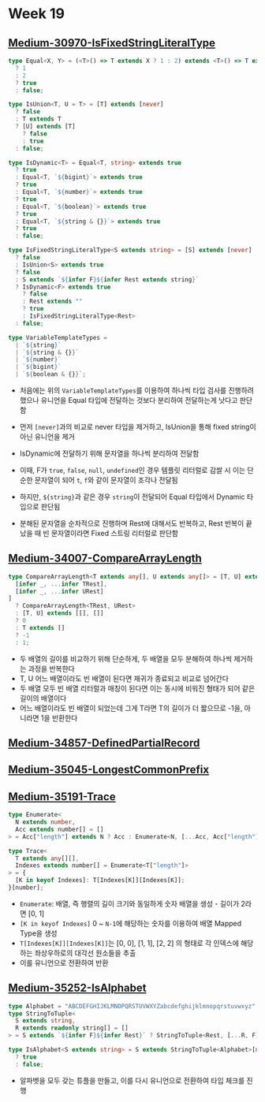 # Week 19

## [Medium-30970-IsFixedStringLiteralType](./medium/30970-is-fixed-string-literal-type.ts)

```ts
type Equal<X, Y> = (<T>() => T extends X ? 1 : 2) extends <T>() => T extends Y
  ? 1
  : 2
  ? true
  : false;

type IsUnion<T, U = T> = [T] extends [never]
  ? false
  : T extends T
  ? [U] extends [T]
    ? false
    : true
  : false;

type IsDynamic<T> = Equal<T, string> extends true
  ? true
  : Equal<T, `${bigint}`> extends true
  ? true
  : Equal<T, `${number}`> extends true
  ? true
  : Equal<T, `${boolean}`> extends true
  ? true
  : Equal<T, `${string & {}}`> extends true
  ? true
  : false;

type IsFixedStringLiteralType<S extends string> = [S] extends [never]
  ? false
  : IsUnion<S> extends true
  ? false
  : S extends `${infer F}${infer Rest extends string}`
  ? IsDynamic<F> extends true
    ? false
    : Rest extends ""
    ? true
    : IsFixedStringLiteralType<Rest>
  : false;
```

```ts
type VariableTemplateTypes =
  | `${string}`
  | `${string & {}}`
  | `${number}`
  | `${bigint}`
  | `${boolean & {}}`;
```

- 처음에는 위의 `VariableTemplateTypes`를 이용하여 하나씩 타입 검사를 진행하려 했으나 유니언을 Equal 타입에 전달하는 것보다 분리하여 전달하는게 낫다고 판단함

- 먼저 `[never]`과의 비교로 never 타입을 제거하고, IsUnion을 통해 fixed string이 아닌 유니언을 제거
- IsDynamic에 전달하기 위해 문자열을 하나씩 분리하여 전달함
- 이때, F가 `true`, `false`, `null`, `undefined`인 경우 템플릿 리터럴로 감쌀 시 이는 단순한 문자열이 되어 `t`, `f`와 같이 문자열이 조각나 전달됨
- 하지만, `${string}`과 같은 경우 `string`이 전달되어 Equal 타입에서 Dynamic 타입으로 판단됨
- 분해된 문자열을 순차적으로 진행하며 Rest에 대해서도 반복하고, Rest 반복이 끝났을 때 빈 문자열이라면 Fixed 스트링 리터럴로 판단함

## [Medium-34007-CompareArrayLength](./medium/34007-compare-array-length.ts)

```ts
type CompareArrayLength<T extends any[], U extends any[]> = [T, U] extends [
  [infer _, ...infer TRest],
  [infer _, ...infer URest]
]
  ? CompareArrayLength<TRest, URest>
  : [T, U] extends [[], []]
  ? 0
  : T extends []
  ? -1
  : 1;
```

- 두 배열의 길이를 비교하기 위해 단순하게, 두 배열을 모두 분해하여 하나씩 제거하는 과정을 반복한다
- T, U 어느 배열이라도 빈 배열이 된다면 재귀가 종료되고 비교로 넘어간다
- 두 배열 모두 빈 배열 리터럴과 매칭이 된다면 이는 동시에 비워진 형태가 되어 같은 길이의 배열이다
- 어느 배열이라도 빈 배열이 되었는데 그게 T라면 T의 길이가 더 짧으므로 -1을, 아니라면 1을 반환한다

## [Medium-34857-DefinedPartialRecord](./medium/34857-defined-partial-record.ts)

## [Medium-35045-LongestCommonPrefix](./medium/35045-longest-common-prefix.ts)

## [Medium-35191-Trace](./medium/35191-trace.ts)

```ts
type Enumerate<
  N extends number,
  Acc extends number[] = []
> = Acc["length"] extends N ? Acc : Enumerate<N, [...Acc, Acc["length"]]>;

type Trace<
  T extends any[][],
  Indexes extends number[] = Enumerate<T["length"]>
> = {
  [K in keyof Indexes]: T[Indexes[K]][Indexes[K]];
}[number];
```

- `Enumerate`: 배열, 즉 행렬의 길이 크기와 동일하게 숫자 배열을 생성 - 길이가 2라면 [0, 1]
- `[K in keyof Indexes]` 0 ~ `N-1`에 해당하는 숫자를 이용하여 배열 Mapped Type을 생성
- `T[Indexes[K]][Indexes[K]]`는 [0, 0], [1, 1], [2, 2] 의 형태로 각 인덱스에 해당하는 좌상우하로의 대각선 원소들을 추출
- 이를 유니언으로 전환하여 반환

## [Medium-35252-IsAlphabet](./medium/35252-is-alphabet.ts)

```ts
type Alphabet = "ABCDEFGHIJKLMNOPQRSTUVWXYZabcdefghijklmnopqrstuvwxyz";
type StringToTuple<
  S extends string,
  R extends readonly string[] = []
> = S extends `${infer F}${infer Rest}` ? StringToTuple<Rest, [...R, F]> : R;

type IsAlphabet<S extends string> = S extends StringToTuple<Alphabet>[number]
  ? true
  : false;
```

- 알파벳을 모두 갖는 튜플을 만들고, 이를 다시 유니언으로 전환하여 타입 체크를 진행
